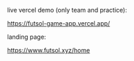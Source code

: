 live vercel demo (only team and practice):

https://futsol-game-app.vercel.app/


landing page:

https://www.futsol.xyz/home
